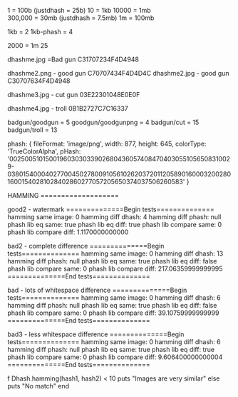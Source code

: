 

1       = 100b  (justdhash = 25b)
10      = 1kb
10000   = 1mb   
300,000 = 30mb  (justdhash = 7.5mb) 
1m      = 100mb



1kb = 2
1kb-phash = 4

2000 = 1m
25






dhashme.jpg        =Bad gun
C31707234F4D4948

dhashme2.png       - good gun
C70707434F4D4D4C
dhashme2.jpg     - good gun
C30707634F4D4948

dhashme3.jpg     - cut gun
03E22301048E0E0F

dhashme4.jpg     - troll
0B1B2727C7C16337



badgun/goodgun = 5
goodgun/goodgunpng = 4
badgun/cut = 15
badgun/troll = 13






phash: { fileFormat: 'image/png',
  width: 877,
  height: 645,
  colorType: 'TrueColorAlpha',
  pHash: '002500510150019603030339026804360574084704030551056508310029-03801540004027700450278009105610262037201120589016000320028016001540281028402860277057205650374037506260583' }








HAMMING ===================

good2 - watermark
==============Begin tests==============
hamming same image:  0
hamming diff dhash:  4
hamming diff phash:  null
phash lib eq same:  true
phash lib eq diff:  true
phash lib compare same:  0
phash lib compare diff:  1.1170000000000


bad2 - complete difference
==============Begin tests==============
hamming same image:  0
hamming diff dhash:  13
hamming diff phash:  null
phash lib eq same:  true
phash lib eq diff:  false
phash lib compare same:  0
phash lib compare diff:  217.06359999999995
==============End tests==============

bad - lots of whitespace difference
==============Begin tests==============
hamming same image:  0
hamming diff dhash:  6
hamming diff phash:  null
phash lib eq same:  true
phash lib eq diff:  false
phash lib compare same:  0
phash lib compare diff:  39.10759999999999
==============End tests==============

bad3 - less whitespace difference
==============Begin tests==============
hamming same image:  0
hamming diff dhash:  6
hamming diff phash:  null
phash lib eq same:  true
phash lib eq diff:  true
phash lib compare same:  0
phash lib compare diff:  9.606400000000004
==============End tests==============



f Dhash.hamming(hash1, hash2) < 10
  puts "Images are very similar"
else
  puts "No match"
end